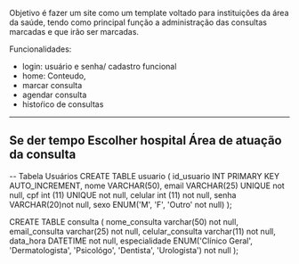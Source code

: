 Objetivo é fazer um site como um template voltado para instituições da área da saúde, tendo como principal função a administração das consultas marcadas e que irão ser marcadas.

Funcionalidades:
- login: usuário e senha/ cadastro funcional
- home: Conteudo, 
- marcar consulta
- agendar consulta
- histoŕico de consultas
--------------------------
  Se der tempo
   Escolher hospital
   Área de atuação da consulta
  ----------------------------
-- Tabela Usuários
CREATE TABLE usuario (
    id_usuario INT PRIMARY KEY AUTO_INCREMENT,
    nome VARCHAR(50),
    email VARCHAR(25) UNIQUE not null,
    cpf int (11) UNIQUE not null,
    celular int (11) not null,
    senha VARCHAR(20)not null,
    sexo ENUM('M', 'F', 'Outro' not null)
);

CREATE TABLE consulta (
    nome_consulta varchar(50) not null,
    email_consulta varchar(25) not null,
    celular_consulta varchar(11) not null,
    data_hora DATETIME not null,
    especialidade ENUM('Clínico Geral', 'Dermatologista', 'Psicológo', 'Dentista', 'Urologista') not null
);


